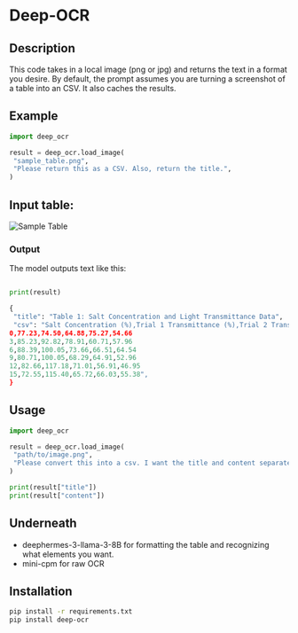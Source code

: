 # Deep-OCR

## Description
This code takes in a local image (png or jpg) and returns the text in a format you desire.
By default, the prompt assumes you are turning a screenshot of a table into an CSV.
It also caches the results.


## Example

```python
import deep_ocr

result = deep_ocr.load_image(
 "sample_table.png",
 "Please return this as a CSV. Also, return the title.",
)
```

## Input table:
![Sample Table](https://raw.githubusercontent.com/samblouir/Deep-OCR/refs/heads/main/sample_table.png)

### Output

The model outputs text like this:

```python

print(result)

{
 "title": "Table 1: Salt Concentration and Light Transmittance Data",
 "csv": "Salt Concentration (%),Trial 1 Transmittance (%),Trial 2 Transmittance (%),Trial 3 Transmittance (%),Trial 4 Transmittance (%),Trial 5 Transmittance (%)
0,77.23,74.50,64.88,75.27,54.66
3,85.23,92.82,78.91,60.71,57.96
6,88.39,100.05,73.66,66.51,64.54
9,80.71,100.05,68.29,64.91,52.96
12,82.66,117.18,71.01,56.91,46.95
15,72.55,115.40,65.72,66.03,55.38",
}
```





## Usage

```python
import deep_ocr

result = deep_ocr.load_image(
 "path/to/image.png",
 "Please convert this into a csv. I want the title and content separately.",
)

print(result["title"])
print(result["content"])
```



## Underneath

- deephermes-3-llama-3-8B for formatting the table and recognizing what elements you want.
- mini-cpm for raw OCR

## Installation

```bash
pip install -r requirements.txt
pip install deep-ocr
```